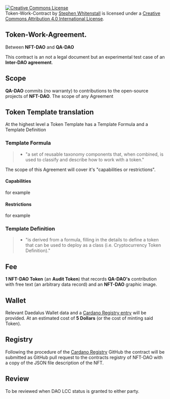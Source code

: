 
<a rel="license" href="http://creativecommons.org/licenses/by/4.0/"><img alt="Creative Commons License" style="border-width:0" src="https://i.creativecommons.org/l/by/4.0/88x31.png" /></a><br /><span xmlns:dct="http://purl.org/dc/terms/" href="http://purl.org/dc/dcmitype/Text" property="dct:title" rel="dct:type">Token-Work-Contract</span> by <a xmlns:cc="http://creativecommons.org/ns#" href="https://github.com/Quality-Assurance-DAO" property="cc:attributionName" rel="cc:attributionURL">Stephen Whitenstall</a> is licensed under a <a rel="license" href="http://creativecommons.org/licenses/by/4.0/">Creative Commons Attribution 4.0 International License</a>.

## Token-Work-Agreement.

Between **NFT-DAO** and **QA-DAO**

This contract is an not a legal document but an experimental test case of an **Inter-DAO agreement**.

## Scope 

**QA-DAO** commits (no warranty) to contributions to the open-source projects of **NFT-DAO**. The scope of any Agreement 

## Token Template translation

At the highest level a Token Template has a Template Formula and a Template Definition

### Template Formula
> - "a set of reusable taxonomy components that, when combined, is used to classify and describe how to work with a token."
>
The scope of this Agreement will cover it's "capabilities or restrictions". 

#### Capabilities 

for example

#### Restrictions

for example

### Template Definition
> - "is derived from a formula, filling in the details to define a token that can be used to deploy as a class (i.e. Cryptocurrency Token Definition)."

## Fee

**1 NFT-DAO Token** (an **Audit Token**) that records **QA-DAO's** contribution with free text (an arbitrary data record) and an **NFT-DAO** graphic image. 

## Wallet

Relevant Daedalus Wallet data and a [Cardano Registry entry](https://forum.cardano.org/t/introducing-the-cardano-token-registry-for-on-chain-identifiers/57594) will be provided. At an estimated cost of **5 Dollars** (or the cost of minting said Token).

## Registry

Following the procedure of the [Cardano Registry](https://github.com/cardano-foundation/cardano-token-registry) GitHub the contract will be submitted as GitHub pull request to the contracts registry of NFT-DAO with a copy of the JSON file description of the NFT.

## Review

To be reviewed when DAO LCC status is granted to either party.
